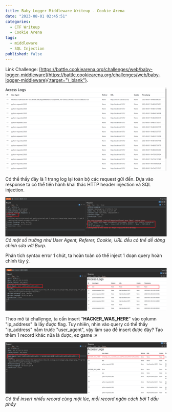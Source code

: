 ```yaml
---
title: Baby Logger Middleware Writeup - Cookie Arena
date: "2023-08-01 02:45:51"
categories:
  - CTF Writeup
  - Cookie Arena
tags:
  - middleware
  - SQL Injection
published: false
---
```


Link Challenge: [https://battle.cookiearena.org/challenges/web/baby-logger-middleware](https://battle.cookiearena.org/challenges/web/baby-logger-middleware){:target="\_blank"}.

![access log page](/assets/img/posts/BabyLoggerMiddleware/access-log.PNG)

Có thể thấy đây là 1 trang log lại toàn bộ các request gửi đến. Dựa vào response ta có thể tiến hành khai thác HTTP header injection và SQL injection.

![error query](/assets/img/posts/BabyLoggerMiddleware/error-sql.png)
_Có một số trường như User Agent, Referer, Cookie, URL đều có thể dễ dàng chỉnh sửa với Burp._

Phân tích syntax error 1 chút, ta hoàn toàn có thể inject 1 đoạn query hoàn chỉnh tùy ý.

![sql injection](/assets/img/posts/BabyLoggerMiddleware/sql-injection-1.png)

Theo mô tả challenge, ta cần insert "**HACKER_WAS_HERE**" vào column "ip_address" là lấy được flag. Tuy nhiên, nhìn vào query có thể thấy "ip_address" nằm trước "user_agent", vậy làm sao để insert được đây? Tạo thêm 1 record khác nữa là được, ez game :v

![sql injection](/assets/img/posts/BabyLoggerMiddleware/sql-injection-2.png)
_Có thể insert nhiều record cùng một lúc, mỗi record ngăn cách bởi 1 dấu phẩy_
